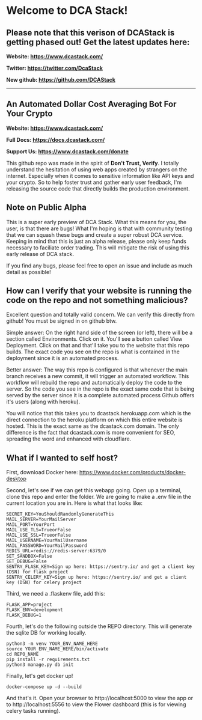 # Welcome to DCA Stack!

## Please note that this verison of DCAStack is getting phased out! Get the latest updates here:

**Website: https://www.dcastack.com/**

**Twitter: https://twitter.com/DcaStack**

**New github: https://github.com/DCAStack**

---

## An Automated Dollar Cost Averaging Bot For Your Crypto

**Website: https://www.dcastack.com/**

**Full Docs: https://docs.dcastack.com/**

**Support Us: https://www.dcastack.com/donate**


This github repo was made in the spirit of **Don't Trust, Verify**. I totally understand the hesitation of using web apps created by strangers on the internet. Especially when it comes to sensitive information like API keys and your crypto. So to help foster trust and gather early user feedback, I'm releasing the source code that directly builds the production environment. 

## Note on Public Alpha

This is a super early preview of DCA Stack. What this means for you, the user, is that there are bugs! What I'm hoping is that with community testing that we can squash these bugs and create a super robust DCA service. Keeping in mind that this is just an alpha release, please only keep funds necessary to faciliate order trading. This will mitigate the risk of using this early release of DCA stack.

If you find any bugs, please feel free to open an issue and include as much detail as possible!

## How can I verify that your website is running the code on the repo and not something malicious?

Excellent question and totally valid concern. We can verify this directly from github! You must be signed in on github btw.

Simple answer: On the right hand side of the screen (or left), there will be a section called Environments. Click on it. You'll see a button called View Deployment. Click on that and that'll take you to the website that this repo builds. The exact code you see on the repo is what is contained in the deployment since it is an automated process. 

Better answer: The way this repo is configured is that whenever the main branch receives a new commit, it will trigger an automated workflow. This workflow will rebuild the repo and automatically deploy the code to the server. So the code you see in the repo is the exact same code that is being served by the server since it is a complete automated process Github offers it's users (along with heroku). 

You will notice that this takes you to dcastack.herokuapp.com which is the direct connection to the heroku platform on which this entire website is hosted. This is the exact same as the dcastack.com domain. The only difference is the fact that dcastack.com is more convenient for SEO, spreading the word and enhanced with cloudflare.


## What if I wanted to self host?

First, download Docker here: https://www.docker.com/products/docker-desktop

Second, let's see if we can get this webapp going. Open up a terminal, clone this repo and enter the folder. We are going to make a .env file in the current location you are in. Here is what that looks like:

    SECRET_KEY=YouShouldRandomlyGenerateThis
    MAIL_SERVER=YourMailServer
    MAIL_PORT=YourPort
    MAIL_USE_TLS=TrueorFalse
    MAIL_USE_SSL=TrueorFalse
    MAIL_USERNAME=YourMailUsername
    MAIL_PASSWORD=YourMailPassword
    REDIS_URL=redis://redis-server:6379/0
    SET_SANDBOX=False
    SET_DEBUG=False
    SENTRY_FLASK_KEY=Sign up here: https://sentry.io/ and get a client key (DSN) for flask project
    SENTRY_CELERY_KEY=Sign up here: https://sentry.io/ and get a client key (DSN) for celery project

Third, we need a .flaskenv file, add this:

    FLASK_APP=project
    FLASK_ENV=development
    FLASK_DEBUG=1

Fourth, let's do the following outside the REPO directory. This will generate the sqlite DB for working locally.

    python3 -m venv YOUR_ENV_NAME_HERE
    source YOUR_ENV_NAME_HERE/bin/activate
    cd REPO_NAME
    pip install -r requirements.txt
    python3 manage.py db init

Finally, let's get docker up!

    docker-compose up -d --build
    
And that's it. Open your browser to http://localhost:5000 to view the app or to http://localhost:5556 to view the Flower dashboard (this is for viewing celery tasks running).

